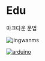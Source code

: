 # Edu

마크다운 문법


![jingwanms](http://cfs7.tistory.com/upload_control/download.blog?fhandle=YmxvZzgyMzM1QGZzNy50aXN0b3J5LmNvbTovYXR0YWNoLzAvMDYwMDAwMDAwMDAwLmpwZw%3D%3D)


[
![arduino](http://d2rormqr1qwzpz.cloudfront.net/photos/2013/04/03/47185-arduino.jpg)
](https://youtu.be/2igPl-MTfTQ)

